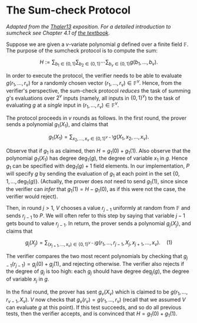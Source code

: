# The Sum-check Protocol
*Adapted from the [Thaler13](https://eprint.iacr.org/2013/351.pdf) exposition. For a detailed introduction to sumcheck see Chapter 4.1 of [the textbook](https://people.cs.georgetown.edu/jthaler/ProofsArgsAndZK.pdf).*

Suppose we are given a $v$-variate polynomial $g$ defined over a finite field $\mathbb{F}$. The purpose of the sumcheck protocol is to compute the sum:

$$ H := \sum_{b_1 \in \{0,1\}} \sum_{b_2 \in \{0,1\}} \cdots \sum_{b_v \in \{0,1\}} g(b_1, \ldots, b_v). $$

In order to execute the protocol, the verifier needs to be able to evaluate $g(r_1, \ldots, r_v)$ for a randomly chosen vector $(r_1, \ldots, r_v) \in \mathbb{F}^v$. Hence, from the verifier's perspective, the sum-check protocol _reduces_ the task 
of summing $g$'s evaluations over $2^v$ inputs (namely, all inputs in $\{0, 1\}^{v}$) to the task of evaluating $g$
at a _single_ input in $(r_1, \ldots, r_v) \in \mathbb{F}^v$.

The protocol proceeds in $v$ rounds as follows. In the first round, the prover sends a polynomial $g_1(X_1)$, and claims that 

$$ g_1(X_1) = \sum_{x_2, \ldots, x_v \in \{0,1\}^{v-1}} g(X_1, x_2, \ldots, x_v). $$

Observe that if $g_1$ is as claimed, then $H = g_1(0) + g_1(1)$. Also observe that the polynomial $g_1(X_1)$ has degree $\text{deg}_1(g)$, the degree of variable $x_1$ in $g$. Hence $g_1$ can be specified with $\text{deg}_1(g) + 1$ field elements. In our implementation, $P$ will specify $g$ by sending the evaluation of $g_1$ at each point in the set $\{0,1, \ldots, \text{deg}_1(g)\}$. (Actually, the prover does _not_ need to send $g_1(1)$, since since the verifier can _infer_ that $g_1(1) = H-g_1(0)$, as if this were not the case, the verifier would reject). 

Then, in round $j > 1$, $V$ chooses a value $r_{j-1}$ uniformly at random from $\mathbb{F}$ and sends $r_{j-1}$ to $P$. We will often refer to this step by saying that variable $j - 1$ gets bound to value $r_{j-1}$. In return, the prover sends a polynomial $g_j(X_j)$, and claims that

$$ g_j(X_j) = \sum_{(x_{j+1}, \ldots, x_v) \in \{0,1\}^{v-j}} g(r_1, \ldots, r_{j-1}, X_j, x_{j+1}, \ldots, x_v). \quad (1) $$

The verifier compares the two most recent polynomials by checking that $g_{j-1}(r_{j-1}) = g_j(0) + g_j(1)$, and rejecting otherwise. The verifier also rejects if the degree of $g_j$ is too high: each $g_j$ should have degree $\text{deg}_j(g)$, the degree of variable $x_j$ in $g$.

In the final round, the prover has sent $g_v(X_v)$ which is claimed to be $g(r_1, \ldots, r_{v-1}, X_v)$. $V$ now checks that $g_v(r_v) = g(r_1, \ldots, r_v)$ (recall that we assumed $V$ can evaluate $g$ at this point). If this test succeeds, and so do all previous tests, then the verifier accepts, and is convinced that $H = g_1(0) + g_1(1)$.
